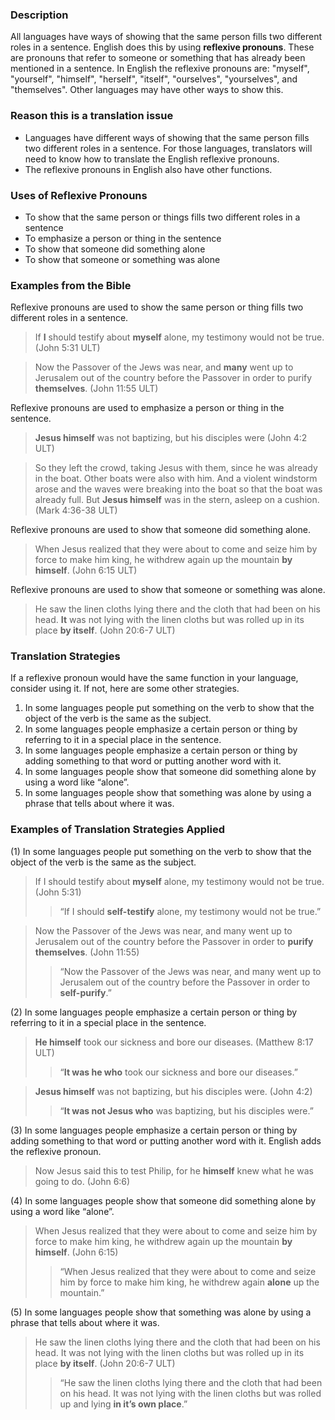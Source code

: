 

### Description

All languages have ways of showing that the same person fills two different roles in a sentence. English does this by using **reflexive pronouns**. These are pronouns that refer to someone or something that has already been mentioned in a sentence. In English the reflexive pronouns are: "myself", "yourself", "himself", "herself", "itself", "ourselves", "yourselves", and "themselves". Other languages may have other ways to show this.

### Reason this is a translation issue

* Languages have different ways of showing that the same person fills two different roles in a sentence. For those languages, translators will need to know how to translate the English reflexive pronouns.
* The reflexive pronouns in English also have other functions.

### Uses of Reflexive Pronouns

* To show that the same person or things fills two different roles in a sentence
* To emphasize a person or thing in the sentence
* To show that someone did something alone
* To show that someone or something was alone

### Examples from the Bible

Reflexive pronouns are used to show the same person or thing fills two different roles in a sentence.
> If **I** should testify about **myself** alone, my testimony would not be true. (John 5:31 ULT)  
  
> Now the Passover of the Jews was near, and **many** went up to Jerusalem out of the country before the Passover in order to purify **themselves**. (John 11:55 ULT)

Reflexive pronouns are used to emphasize a person or thing in the sentence.

> **Jesus himself** was not baptizing, but his disciples were (John 4:2 ULT)   
  
> So they left the crowd, taking Jesus with them, since he was already in the boat. Other boats were also with him. And a violent windstorm arose and the waves were breaking into the boat so that the boat was already full. But **Jesus himself** was in the stern, asleep on a cushion. (Mark 4:36-38 ULT)

Reflexive pronouns are used to show that someone did something alone.

> When Jesus realized that they were about to come and seize him by force to make him king, he withdrew again up the mountain **by himself**. (John 6:15 ULT)

Reflexive pronouns are used to show that someone or something was alone.
> He saw the linen cloths lying there and the cloth that had been on his head. **It** was not lying with the linen cloths but was rolled up in its place **by itself**. (John 20:6-7 ULT)


### Translation Strategies

If a reflexive pronoun would have the same function in your language, consider using it. If not, here are some other strategies.

1. In some languages people put something on the verb to show that the object of the verb is the same as the subject.
1. In some languages people emphasize a certain person or thing by referring to it in a special place in the sentence.
1. In some languages people emphasize a certain person or thing by adding something to that word or putting another word with it.
1. In some languages people show that someone did something alone by using a word like “alone”.
1. In some languages people show that something was alone by using a phrase that tells about where it was.

### Examples of Translation Strategies Applied

(1) In some languages people put something on the verb to show that the object of the verb is the same as the subject.

> If I should testify about **myself** alone, my testimony would not be true. (John 5:31)  
>> “If I should **self-testify** alone, my testimony would not be true.”
  
> Now the Passover of the Jews was near, and many went up to Jerusalem out of the country before the Passover in order to **purify themselves**. (John 11:55)  
>> “Now the Passover of the Jews was near, and many went up to Jerusalem out of the country before the Passover in order to **self-purify**.”

(2) In some languages people emphasize a certain person or thing by referring to it in a special place in the sentence.

> **He himself** took our sickness and bore our diseases. (Matthew 8:17 ULT)  
>> “**It was he who** took our sickness and bore our diseases.”
  
> **Jesus himself** was not baptizing, but his disciples were. (John 4:2)  
>> “**It was not Jesus who** was baptizing, but his disciples were.”

(3) In some languages people emphasize a certain person or thing by adding something to that word or putting another word with it. English adds the reflexive pronoun.

> Now Jesus said this to test Philip, for he **himself** knew what he was going to do. (John 6:6)

(4) In some languages people show that someone did something alone by using a word like “alone”.

> When Jesus realized that they were about to come and seize him by force to make him king, he withdrew again up the mountain **by himself**. (John 6:15)  
>> “When Jesus realized that they were about to come and seize him by force to make him king, he withdrew again **alone** up the mountain.”

(5) In some languages people show that something was alone by using a phrase that tells about where it was.

> He saw the linen cloths lying there and the cloth that had been on his head. It was not lying with the linen cloths but was rolled up in its place **by itself**. (John 20:6-7 ULT)  
>> “He saw the linen cloths lying there and the cloth that had been on his head. It was not lying with the linen cloths but was rolled up and lying **in it’s own place**.”


